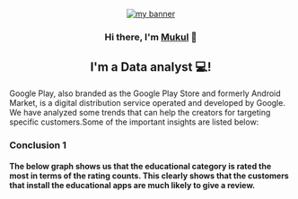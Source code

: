 <p align="center">
  <a href="https://www.yushi.dev/" target="_blank" rel="noreferrer"><img src="https://user-images.githubusercontent.com/107141644/179446767-f543e19c-78bc-4a03-8a53-7c5ccd750f06.jpg" alt="my banner"></a>
</p>
<h3 align="center">
Hi there, I'm <a href="https://www.linkedin.com/in/mukuldeshantri/" target="_blank" rel="noreferrer">Mukul</a> 👋
</h3>
<h2 align="center">
I'm a Data analyst 💻!
</h2> 
Google Play, also branded as the Google Play Store and formerly Android Market, is a digital distribution service operated and developed by Google. We have analyzed some trends that can help the creators for targeting specific customers.Some of the important insights are listed below:
<h3>Conclusion 1</h3>
<h4>The below graph shows us that the educational category is rated the most in terms of the rating counts. This clearly shows that the customers that install the educational apps are much likely to give a review.</h4>
<p align=”center”>
<img width="1080" height="600" src="https://user-images.githubusercontent.com/107141644/179448626-bc8a5413-5702-4cf1-9c68-2798982f1008.png" alt="1stinsight”>
</p>  


*More such graphs and insights are in the python file. i request you to kindly refer it for more details.*
<h2>Important Business Questions</h2>
<h3> Q1. What category is preferred the most.  </h3>
Education category is preffered the most. We came to this conclusion after viewing the installation rate and comparing with other categories.  
<h3>Q2. What factors are responsible for higher app rating by coutomers.  </h3>
Factors like AdSupport and InappPurchases are correlated to app rating. So we can say that if the app provides customer support and have subscription plans we can engage more customers. We can also see from the same graph that the editor's choice plays a important role as well. With high editor choice we can see high ratings count and high installs.  
<h3>Q3. What features can be added to a educational app to engage more teen students.  </h3>
The maximum app install teen is doing is from video player and editor, social and entertainment category. So if a educational app want to maximize their engagement among teens, they can include:
Video lectures to have an escene of video player and editor category.  
Chat groups where teens can share their views and ask for help. This will cover some features of social category.  
Short educational videos like youtube shorts and instagram reels can also be added.  
<h3>Q4. What kind of apps should target adults.  </h3>
We can see that from top 10 categories of adult choices the most installed is the sports category. This proved that adults are much into sports. Combinig Lifestyle and communication as one we can say they also have a significant number.  

